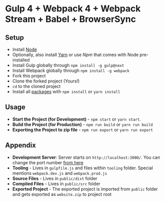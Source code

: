 # Gulp 4 + Webpack 4 + Webpack Stream + Babel + BrowserSync

## Setup

- Install [Node](https://nodejs.org/)
- Optionally, also install [Yarn](https://yarnpkg.com/) or use *Npm* that comes with Node pre-installed
- Install Gulp globally through `npm install -g gulp@next`
- Install Webpack globally through `npm install -g webpack`
- Fork this project
- Clone the forked project (Yours!)
- `cd` to the cloned project
- Install all [packages](./package.json) with `npm install` or `yarn install`

## Usage

- **Start the Project (for Development)** - `npm start` or `yarn start`.
- **Build the Project (for Production)** - `npm run build` or `yarn run build`
- **Exporting the Project to zip file** - `npm run export` or `yarn run export`

## Appendix

- **Development Server**: Server starts on `http://localhost:3000/`. You can change the port number [from here](./tooling/server.js)
- **Tooling** - Lives in `gulpfile.js` and files within `tooling` folder. Special mentions `webpack.dev.js` and `webpack.prod.js`
- **Source Files** - Lives in `public/dist` folder
- **Compiled Files** - Lives in `public/src` folder
- **Exported Project** - The exported project is imported from `public` folder and gets exported as `website.zip` to project root
